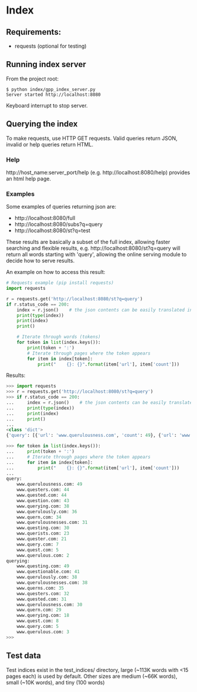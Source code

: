 # Index
## Requirements:
- requests (optional for testing)

## Running index server
From the project root:
```
$ python index/gpp_index_server.py
Server started http://localhost:8080

```
Keyboard interrupt to stop server.

## Querying the index
To make requests, use HTTP GET requests. Valid queries return JSON, invalid or help queries return HTML.
### Help
http://host_name:server_port/help (e.g. http://localhost:8080/help) provides an html help page.

### Examples
Some examples of queries returning json are: 
- http://localhost:8080/full
- http://localhost:8080/subs?q=query
- http://localhost:8080/st?q=test

These results are basically a subset of the full index, allowing faster searching and flexible results, e.g. http://localhost:8080/st?q=query will return all words starting with 'query', allowing the online serving module to decide how to serve results.

An example on how to access this result:
```python
# Requests example (pip install requests)
import requests

r = requests.get('http://localhost:8080/st?q=query')
if r.status_code == 200:
    index = r.json()    # the json contents can be easily translated into a dict
    print(type(index))
    print(index)
    print()

    # Iterate through words (tokens)
    for token in list(index.keys()):
        print(token + ':')
        # Iterate through pages where the token appears
        for item in index[token]:
            print("    {}: {}".format(item['url'], item['count']))
```
Results:
```python
>>> import requests
>>> r = requests.get('http://localhost:8080/st?q=query')
>>> if r.status_code == 200:
...     index = r.json()    # the json contents can be easily translated into a dict
...     print(type(index))
...     print(index)
...     print()
...
<class 'dict'>
{'query': [{'url': 'www.querulousness.com', 'count': 49}, {'url': 'www.questers.com', 'count': 44}, {'url': 'www.quested.com', 'count': 44}, {'url': 'www.question.com', 'count': 43}, {'url': 'www.querying.com', 'count': 38}, {'url': 'www.querulously.com', 'count': 36}, {'url': 'www.quern.com', 'count': 34}, {'url': 'www.querulousnesses.com', 'count': 31}, {'url': 'www.questing.com', 'count': 30}, {'url': 'www.querists.com', 'count': 23}, {'url': 'www.quester.com', 'count': 21}, {'url': 'www.query.com', 'count': 7}, {'url': 'www.quest.com', 'count': 5}, {'url': 'www.querulous.com', 'count': 2}], 'querying': [{'url': 'www.questing.com', 'count': 49}, {'url': 'www.questionable.com', 'count': 41}, {'url': 'www.querulously.com', 'count': 38}, {'url': 'www.querulousnesses.com', 'count': 38}, {'url': 'www.querns.com', 'count': 35}, {'url': 'www.questers.com', 'count': 32}, {'url': 'www.quested.com', 'count': 31}, {'url': 'www.querulousness.com', 'count': 30}, {'url': 'www.quern.com', 'count': 29}, {'url': 'www.querying.com', 'count': 18}, {'url': 'www.quest.com', 'count': 8}, {'url': 'www.query.com', 'count': 5}, {'url': 'www.querulous.com', 'count': 3}]}

>>> for token in list(index.keys()):
...     print(token + ':')
...     # Iterate through pages where the token appears
...     for item in index[token]:
...         print("    {}: {}".format(item['url'], item['count']))
...
query:
    www.querulousness.com: 49
    www.questers.com: 44
    www.quested.com: 44
    www.question.com: 43
    www.querying.com: 38
    www.querulously.com: 36
    www.quern.com: 34
    www.querulousnesses.com: 31
    www.questing.com: 30
    www.querists.com: 23
    www.quester.com: 21
    www.query.com: 7
    www.quest.com: 5
    www.querulous.com: 2
querying:
    www.questing.com: 49
    www.questionable.com: 41
    www.querulously.com: 38
    www.querulousnesses.com: 38
    www.querns.com: 35
    www.questers.com: 32
    www.quested.com: 31
    www.querulousness.com: 30
    www.quern.com: 29
    www.querying.com: 18
    www.quest.com: 8
    www.query.com: 5
    www.querulous.com: 3
>>>

```

## Test data
Test indices exist in the test_indices/ directory, large (~113K words with <15 pages each) is used by default. Other sizes are medium (~66K words), small (~10K words), and tiny (100 words)

<!--
## TODO
- [ ] Unit tests
Indexes:
- [ ] Multiple words (?)
-->